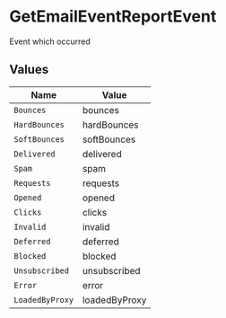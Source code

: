 # GetEmailEventReportEvent

Event which occurred


## Values

| Name            | Value           |
| --------------- | --------------- |
| `Bounces`       | bounces         |
| `HardBounces`   | hardBounces     |
| `SoftBounces`   | softBounces     |
| `Delivered`     | delivered       |
| `Spam`          | spam            |
| `Requests`      | requests        |
| `Opened`        | opened          |
| `Clicks`        | clicks          |
| `Invalid`       | invalid         |
| `Deferred`      | deferred        |
| `Blocked`       | blocked         |
| `Unsubscribed`  | unsubscribed    |
| `Error`         | error           |
| `LoadedByProxy` | loadedByProxy   |